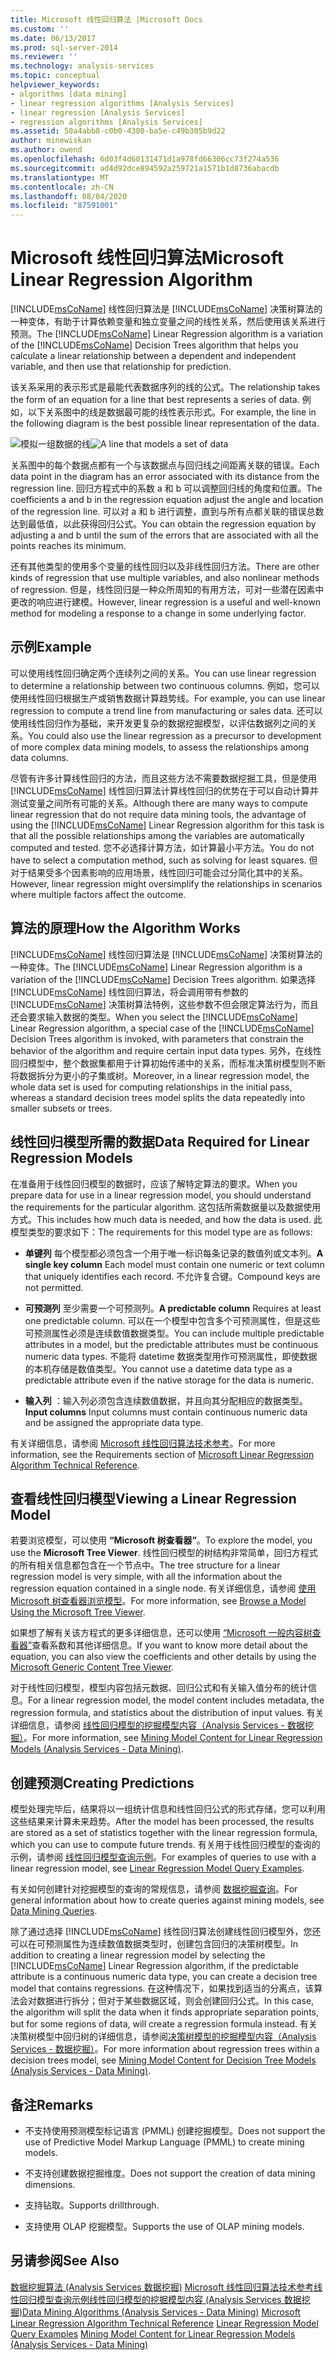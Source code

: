 ```yaml
---
title: Microsoft 线性回归算法 |Microsoft Docs
ms.custom: ''
ms.date: 06/13/2017
ms.prod: sql-server-2014
ms.reviewer: ''
ms.technology: analysis-services
ms.topic: conceptual
helpviewer_keywords:
- algorithms [data mining]
- linear regression algorithms [Analysis Services]
- linear regression [Analysis Services]
- regression algorithms [Analysis Services]
ms.assetid: 50a4abb8-c0b0-4380-ba5e-c49b305b9d22
author: minewiskan
ms.author: owend
ms.openlocfilehash: 6d03f4d60131471d1a978fd66306cc73f274a536
ms.sourcegitcommit: ad4d92dce894592a259721a1571b1d8736abacdb
ms.translationtype: MT
ms.contentlocale: zh-CN
ms.lasthandoff: 08/04/2020
ms.locfileid: "87591001"
---
```

# <a name="microsoft-linear-regression-algorithm"></a><span data-ttu-id="2ea04-102">Microsoft 线性回归算法</span><span class="sxs-lookup"><span data-stu-id="2ea04-102">Microsoft Linear Regression Algorithm</span></span>
  <span data-ttu-id="2ea04-103">[!INCLUDE[msCoName](../../includes/msconame-md.md)] 线性回归算法是 [!INCLUDE[msCoName](../../includes/msconame-md.md)] 决策树算法的一种变体，有助于计算依赖变量和独立变量之间的线性关系，然后使用该关系进行预测。</span><span class="sxs-lookup"><span data-stu-id="2ea04-103">The [!INCLUDE[msCoName](../../includes/msconame-md.md)] Linear Regression algorithm is a variation of the [!INCLUDE[msCoName](../../includes/msconame-md.md)] Decision Trees algorithm that helps you calculate a linear relationship between a dependent and independent variable, and then use that relationship for prediction.</span></span>

 <span data-ttu-id="2ea04-104">该关系采用的表示形式是最能代表数据序列的线的公式。</span><span class="sxs-lookup"><span data-stu-id="2ea04-104">The relationship takes the form of an equation for a line that best represents a series of data.</span></span> <span data-ttu-id="2ea04-105">例如，以下关系图中的线是数据最可能的线性表示形式。</span><span class="sxs-lookup"><span data-stu-id="2ea04-105">For example, the line in the following diagram is the best possible linear representation of the data.</span></span>

 <span data-ttu-id="2ea04-106">![模拟一组数据的线](../media/linear-regression.gif "模拟一组数据的线")</span><span class="sxs-lookup"><span data-stu-id="2ea04-106">![A line that models a set of data](../media/linear-regression.gif "A line that models a set of data")</span></span>

 <span data-ttu-id="2ea04-107">关系图中的每个数据点都有一个与该数据点与回归线之间距离关联的错误。</span><span class="sxs-lookup"><span data-stu-id="2ea04-107">Each data point in the diagram has an error associated with its distance from the regression line.</span></span> <span data-ttu-id="2ea04-108">回归方程式中的系数 a 和 b 可以调整回归线的角度和位置。</span><span class="sxs-lookup"><span data-stu-id="2ea04-108">The coefficients a and b in the regression equation adjust the angle and location of the regression line.</span></span> <span data-ttu-id="2ea04-109">可以对 a 和 b 进行调整，直到与所有点都关联的错误总数达到最低值，以此获得回归公式。</span><span class="sxs-lookup"><span data-stu-id="2ea04-109">You can obtain the regression equation by adjusting a and b until the sum of the errors that are associated with all the points reaches its minimum.</span></span>

 <span data-ttu-id="2ea04-110">还有其他类型的使用多个变量的线性回归以及非线性回归方法。</span><span class="sxs-lookup"><span data-stu-id="2ea04-110">There are other kinds of regression that use multiple variables, and also nonlinear methods of regression.</span></span> <span data-ttu-id="2ea04-111">但是，线性回归是一种众所周知的有用方法，可对一些潜在因素中更改的响应进行建模。</span><span class="sxs-lookup"><span data-stu-id="2ea04-111">However, linear regression is a useful and well-known method for modeling a response to a change in some underlying factor.</span></span>

## <a name="example"></a><span data-ttu-id="2ea04-112">示例</span><span class="sxs-lookup"><span data-stu-id="2ea04-112">Example</span></span>
 <span data-ttu-id="2ea04-113">可以使用线性回归确定两个连续列之间的关系。</span><span class="sxs-lookup"><span data-stu-id="2ea04-113">You can use linear regression to determine a relationship between two continuous columns.</span></span> <span data-ttu-id="2ea04-114">例如，您可以使用线性回归根据生产或销售数据计算趋势线。</span><span class="sxs-lookup"><span data-stu-id="2ea04-114">For example, you can use linear regression to compute a trend line from manufacturing or sales data.</span></span> <span data-ttu-id="2ea04-115">还可以使用线性回归作为基础，来开发更复杂的数据挖掘模型，以评估数据列之间的关系。</span><span class="sxs-lookup"><span data-stu-id="2ea04-115">You could also use the linear regression as a precursor to development of more complex data mining models, to assess the relationships among data columns.</span></span>

 <span data-ttu-id="2ea04-116">尽管有许多计算线性回归的方法，而且这些方法不需要数据挖掘工具，但是使用 [!INCLUDE[msCoName](../../includes/msconame-md.md)] 线性回归算法计算线性回归的优势在于可以自动计算并测试变量之间所有可能的关系。</span><span class="sxs-lookup"><span data-stu-id="2ea04-116">Although there are many ways to compute linear regression that do not require data mining tools, the advantage of using the [!INCLUDE[msCoName](../../includes/msconame-md.md)] Linear Regression algorithm for this task is that all the possible relationships among the variables are automatically computed and tested.</span></span> <span data-ttu-id="2ea04-117">您不必选择计算方法，如计算最小平方法。</span><span class="sxs-lookup"><span data-stu-id="2ea04-117">You do not have to select a computation method, such as solving for least squares.</span></span> <span data-ttu-id="2ea04-118">但对于结果受多个因素影响的应用场景，线性回归可能会过分简化其中的关系。</span><span class="sxs-lookup"><span data-stu-id="2ea04-118">However, linear regression might oversimplify the relationships in scenarios where multiple factors affect the outcome.</span></span>

## <a name="how-the-algorithm-works"></a><span data-ttu-id="2ea04-119">算法的原理</span><span class="sxs-lookup"><span data-stu-id="2ea04-119">How the Algorithm Works</span></span>
 <span data-ttu-id="2ea04-120">[!INCLUDE[msCoName](../../includes/msconame-md.md)] 线性回归算法是 [!INCLUDE[msCoName](../../includes/msconame-md.md)] 决策树算法的一种变体。</span><span class="sxs-lookup"><span data-stu-id="2ea04-120">The [!INCLUDE[msCoName](../../includes/msconame-md.md)] Linear Regression algorithm is a variation of the [!INCLUDE[msCoName](../../includes/msconame-md.md)] Decision Trees algorithm.</span></span> <span data-ttu-id="2ea04-121">如果选择 [!INCLUDE[msCoName](../../includes/msconame-md.md)] 线性回归算法，将会调用带有参数的 [!INCLUDE[msCoName](../../includes/msconame-md.md)] 决策树算法特例，这些参数不但会限定算法行为，而且还会要求输入数据的类型。</span><span class="sxs-lookup"><span data-stu-id="2ea04-121">When you select the [!INCLUDE[msCoName](../../includes/msconame-md.md)] Linear Regression algorithm, a special case of the [!INCLUDE[msCoName](../../includes/msconame-md.md)] Decision Trees algorithm is invoked, with parameters that constrain the behavior of the algorithm and require certain input data types.</span></span> <span data-ttu-id="2ea04-122">另外，在线性回归模型中，整个数据集都用于计算初始传递中的关系，而标准决策树模型则不断将数据拆分为更小的子集或树。</span><span class="sxs-lookup"><span data-stu-id="2ea04-122">Moreover, in a linear regression model, the whole data set is used for computing relationships in the initial pass, whereas a standard decision trees model splits the data repeatedly into smaller subsets or trees.</span></span>

## <a name="data-required-for-linear-regression-models"></a><span data-ttu-id="2ea04-123">线性回归模型所需的数据</span><span class="sxs-lookup"><span data-stu-id="2ea04-123">Data Required for Linear Regression Models</span></span>
 <span data-ttu-id="2ea04-124">在准备用于线性回归模型的数据时，应该了解特定算法的要求。</span><span class="sxs-lookup"><span data-stu-id="2ea04-124">When you prepare data for use in a linear regression model, you should understand the requirements for the particular algorithm.</span></span> <span data-ttu-id="2ea04-125">这包括所需数据量以及数据使用方式。</span><span class="sxs-lookup"><span data-stu-id="2ea04-125">This includes how much data is needed, and how the data is used.</span></span> <span data-ttu-id="2ea04-126">此模型类型的要求如下：</span><span class="sxs-lookup"><span data-stu-id="2ea04-126">The requirements for this model type are as follows:</span></span>

-   <span data-ttu-id="2ea04-127">**单键列** 每个模型都必须包含一个用于唯一标识每条记录的数值列或文本列。</span><span class="sxs-lookup"><span data-stu-id="2ea04-127">**A single key column** Each model must contain one numeric or text column that uniquely identifies each record.</span></span> <span data-ttu-id="2ea04-128">不允许复合键。</span><span class="sxs-lookup"><span data-stu-id="2ea04-128">Compound keys are not permitted.</span></span>

-   <span data-ttu-id="2ea04-129">**可预测列** 至少需要一个可预测列。</span><span class="sxs-lookup"><span data-stu-id="2ea04-129">**A predictable column** Requires at least one predictable column.</span></span> <span data-ttu-id="2ea04-130">可以在一个模型中包含多个可预测属性，但是这些可预测属性必须是连续数值数据类型。</span><span class="sxs-lookup"><span data-stu-id="2ea04-130">You can include multiple predictable attributes in a model, but the predictable attributes must be continuous numeric data types.</span></span> <span data-ttu-id="2ea04-131">不能将 datetime 数据类型用作可预测属性，即使数据的本机存储是数值类型。</span><span class="sxs-lookup"><span data-stu-id="2ea04-131">You cannot use a datetime data type as a predictable attribute even if the native storage for the data is numeric.</span></span>

-   <span data-ttu-id="2ea04-132">**输入列** ：输入列必须包含连续数值数据，并且向其分配相应的数据类型。</span><span class="sxs-lookup"><span data-stu-id="2ea04-132">**Input columns** Input columns must contain continuous numeric data and be assigned the appropriate data type.</span></span>

 <span data-ttu-id="2ea04-133">有关详细信息，请参阅 [Microsoft 线性回归算法技术参考](microsoft-linear-regression-algorithm-technical-reference.md)。</span><span class="sxs-lookup"><span data-stu-id="2ea04-133">For more information, see the Requirements section of [Microsoft Linear Regression Algorithm Technical Reference](microsoft-linear-regression-algorithm-technical-reference.md).</span></span>

## <a name="viewing-a-linear-regression-model"></a><span data-ttu-id="2ea04-134">查看线性回归模型</span><span class="sxs-lookup"><span data-stu-id="2ea04-134">Viewing a Linear Regression Model</span></span>
 <span data-ttu-id="2ea04-135">若要浏览模型，可以使用 **“Microsoft 树查看器”**。</span><span class="sxs-lookup"><span data-stu-id="2ea04-135">To explore the model, you use the **Microsoft Tree Viewer**.</span></span> <span data-ttu-id="2ea04-136">线性回归模型的树结构非常简单，回归方程式的所有相关信息都包含在一个节点中。</span><span class="sxs-lookup"><span data-stu-id="2ea04-136">The tree structure for a linear regression model is very simple, with all the information about the regression equation contained in a single node.</span></span> <span data-ttu-id="2ea04-137">有关详细信息，请参阅 [使用 Microsoft 树查看器浏览模型](browse-a-model-using-the-microsoft-tree-viewer.md)。</span><span class="sxs-lookup"><span data-stu-id="2ea04-137">For more information, see [Browse a Model Using the Microsoft Tree Viewer](browse-a-model-using-the-microsoft-tree-viewer.md).</span></span>

 <span data-ttu-id="2ea04-138">如果想了解有关该方程式的更多详细信息，还可以使用 [“Microsoft 一般内容树查看器”](browse-a-model-using-the-microsoft-generic-content-tree-viewer.md)查看系数和其他详细信息。</span><span class="sxs-lookup"><span data-stu-id="2ea04-138">If you want to know more detail about the equation, you can also view the coefficients and other details by using the [Microsoft Generic Content Tree Viewer](browse-a-model-using-the-microsoft-generic-content-tree-viewer.md).</span></span>

 <span data-ttu-id="2ea04-139">对于线性回归模型，模型内容包括元数据、回归公式和有关输入值分布的统计信息。</span><span class="sxs-lookup"><span data-stu-id="2ea04-139">For a linear regression model, the model content includes metadata, the regression formula, and statistics about the distribution of input values.</span></span> <span data-ttu-id="2ea04-140">有关详细信息，请参阅 [线性回归模型的挖掘模型内容（Analysis Services - 数据挖掘）](mining-model-content-for-linear-regression-models-analysis-services-data-mining.md)。</span><span class="sxs-lookup"><span data-stu-id="2ea04-140">For more information, see [Mining Model Content for Linear Regression Models &#40;Analysis Services - Data Mining&#41;](mining-model-content-for-linear-regression-models-analysis-services-data-mining.md).</span></span>

## <a name="creating-predictions"></a><span data-ttu-id="2ea04-141">创建预测</span><span class="sxs-lookup"><span data-stu-id="2ea04-141">Creating Predictions</span></span>
 <span data-ttu-id="2ea04-142">模型处理完毕后，结果将以一组统计信息和线性回归公式的形式存储，您可以利用这些结果来计算未来趋势。</span><span class="sxs-lookup"><span data-stu-id="2ea04-142">After the model has been processed, the results are stored as a set of statistics together with the linear regression formula, which you can use to compute future trends.</span></span> <span data-ttu-id="2ea04-143">有关用于线性回归模型的查询的示例，请参阅 [线性回归模型查询示例](linear-regression-model-query-examples.md)。</span><span class="sxs-lookup"><span data-stu-id="2ea04-143">For examples of queries to use with a linear regression model, see [Linear Regression Model Query Examples](linear-regression-model-query-examples.md).</span></span>

 <span data-ttu-id="2ea04-144">有关如何创建针对挖掘模型的查询的常规信息，请参阅 [数据挖掘查询](data-mining-queries.md)。</span><span class="sxs-lookup"><span data-stu-id="2ea04-144">For general information about how to create queries against mining models, see [Data Mining Queries](data-mining-queries.md).</span></span>

 <span data-ttu-id="2ea04-145">除了通过选择 [!INCLUDE[msCoName](../../includes/msconame-md.md)] 线性回归算法创建线性回归模型外，您还可以在可预测属性为连续数值数据类型时，创建包含回归的决策树模型。</span><span class="sxs-lookup"><span data-stu-id="2ea04-145">In addition to creating a linear regression model by selecting the [!INCLUDE[msCoName](../../includes/msconame-md.md)] Linear Regression algorithm, if the predictable attribute is a continuous numeric data type, you can create a decision tree model that contains regressions.</span></span> <span data-ttu-id="2ea04-146">在这种情况下，如果找到适当的分离点，该算法会对数据进行拆分；但对于某些数据区域，则会创建回归公式。</span><span class="sxs-lookup"><span data-stu-id="2ea04-146">In this case, the algorithm will split the data when it finds appropriate separation points, but for some regions of data, will create a regression formula instead.</span></span> <span data-ttu-id="2ea04-147">有关决策树模型中回归树的详细信息，请参阅[决策树模型的挖掘模型内容（Analysis Services - 数据挖掘）](mining-model-content-for-decision-tree-models-analysis-services-data-mining.md)。</span><span class="sxs-lookup"><span data-stu-id="2ea04-147">For more information about regression trees within a decision trees model, see [Mining Model Content for Decision Tree Models &#40;Analysis Services - Data Mining&#41;](mining-model-content-for-decision-tree-models-analysis-services-data-mining.md).</span></span>

## <a name="remarks"></a><span data-ttu-id="2ea04-148">备注</span><span class="sxs-lookup"><span data-stu-id="2ea04-148">Remarks</span></span>

-   <span data-ttu-id="2ea04-149">不支持使用预测模型标记语言 (PMML) 创建挖掘模型。</span><span class="sxs-lookup"><span data-stu-id="2ea04-149">Does not support the use of Predictive Model Markup Language (PMML) to create mining models.</span></span>

-   <span data-ttu-id="2ea04-150">不支持创建数据挖掘维度。</span><span class="sxs-lookup"><span data-stu-id="2ea04-150">Does not support the creation of data mining dimensions.</span></span>

-   <span data-ttu-id="2ea04-151">支持钻取。</span><span class="sxs-lookup"><span data-stu-id="2ea04-151">Supports drillthrough.</span></span>

-   <span data-ttu-id="2ea04-152">支持使用 OLAP 挖掘模型。</span><span class="sxs-lookup"><span data-stu-id="2ea04-152">Supports the use of OLAP mining models.</span></span>

## <a name="see-also"></a><span data-ttu-id="2ea04-153">另请参阅</span><span class="sxs-lookup"><span data-stu-id="2ea04-153">See Also</span></span>
 <span data-ttu-id="2ea04-154">[数据挖掘算法 &#40;Analysis Services 数据挖掘&#41;](data-mining-algorithms-analysis-services-data-mining.md) [Microsoft 线性回归算法技术参考](microsoft-linear-regression-algorithm-technical-reference.md)[线性回归模型查询示例](linear-regression-model-query-examples.md)[线性回归模型的挖掘模型内容 &#40;Analysis Services 数据挖掘&#41;](mining-model-content-for-linear-regression-models-analysis-services-data-mining.md)</span><span class="sxs-lookup"><span data-stu-id="2ea04-154">[Data Mining Algorithms &#40;Analysis Services - Data Mining&#41;](data-mining-algorithms-analysis-services-data-mining.md) [Microsoft Linear Regression Algorithm Technical Reference](microsoft-linear-regression-algorithm-technical-reference.md) [Linear Regression Model Query Examples](linear-regression-model-query-examples.md) [Mining Model Content for Linear Regression Models &#40;Analysis Services - Data Mining&#41;](mining-model-content-for-linear-regression-models-analysis-services-data-mining.md)</span></span>


